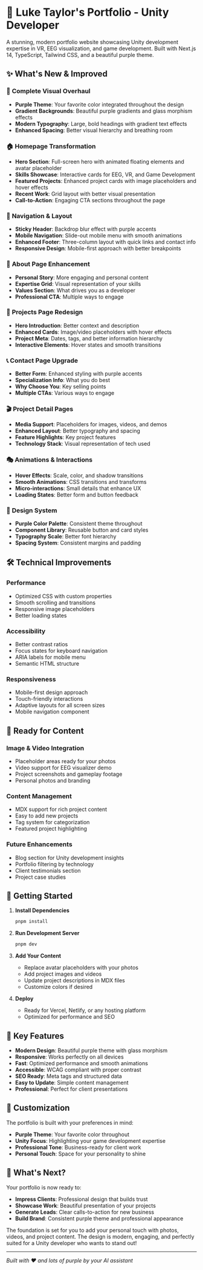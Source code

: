 # 🚀 Luke Taylor's Portfolio - Unity Developer

A stunning, modern portfolio website showcasing Unity development expertise in VR, EEG visualization, and game development. Built with Next.js 14, TypeScript, Tailwind CSS, and a beautiful purple theme.

## ✨ What's New & Improved

### 🎨 **Complete Visual Overhaul**

- **Purple Theme**: Your favorite color integrated throughout the design
- **Gradient Backgrounds**: Beautiful purple gradients and glass morphism effects
- **Modern Typography**: Large, bold headings with gradient text effects
- **Enhanced Spacing**: Better visual hierarchy and breathing room

### 🏠 **Homepage Transformation**

- **Hero Section**: Full-screen hero with animated floating elements and avatar placeholder
- **Skills Showcase**: Interactive cards for EEG, VR, and Game Development
- **Featured Projects**: Enhanced project cards with image placeholders and hover effects
- **Recent Work**: Grid layout with better visual presentation
- **Call-to-Action**: Engaging CTA sections throughout the page

### 🧭 **Navigation & Layout**

- **Sticky Header**: Backdrop blur effect with purple accents
- **Mobile Navigation**: Slide-out mobile menu with smooth animations
- **Enhanced Footer**: Three-column layout with quick links and contact info
- **Responsive Design**: Mobile-first approach with better breakpoints

### 👤 **About Page Enhancement**

- **Personal Story**: More engaging and personal content
- **Expertise Grid**: Visual representation of your skills
- **Values Section**: What drives you as a developer
- **Professional CTA**: Multiple ways to engage

### 📁 **Projects Page Redesign**

- **Hero Introduction**: Better context and description
- **Enhanced Cards**: Image/video placeholders with hover effects
- **Project Meta**: Dates, tags, and better information hierarchy
- **Interactive Elements**: Hover states and smooth transitions

### 📞 **Contact Page Upgrade**

- **Better Form**: Enhanced styling with purple accents
- **Specialization Info**: What you do best
- **Why Choose You**: Key selling points
- **Multiple CTAs**: Various ways to engage

### 🎬 **Project Detail Pages**

- **Media Support**: Placeholders for images, videos, and demos
- **Enhanced Layout**: Better typography and spacing
- **Feature Highlights**: Key project features
- **Technology Stack**: Visual representation of tech used

### 🎭 **Animations & Interactions**

- **Hover Effects**: Scale, color, and shadow transitions
- **Smooth Animations**: CSS transitions and transforms
- **Micro-interactions**: Small details that enhance UX
- **Loading States**: Better form and button feedback

### 🎨 **Design System**

- **Purple Color Palette**: Consistent theme throughout
- **Component Library**: Reusable button and card styles
- **Typography Scale**: Better font hierarchy
- **Spacing System**: Consistent margins and padding

## 🛠 **Technical Improvements**

### **Performance**

- Optimized CSS with custom properties
- Smooth scrolling and transitions
- Responsive image placeholders
- Better loading states

### **Accessibility**

- Better contrast ratios
- Focus states for keyboard navigation
- ARIA labels for mobile menu
- Semantic HTML structure

### **Responsiveness**

- Mobile-first design approach
- Touch-friendly interactions
- Adaptive layouts for all screen sizes
- Mobile navigation component

## 🚀 **Ready for Content**

### **Image & Video Integration**

- Placeholder areas ready for your photos
- Video support for EEG visualizer demo
- Project screenshots and gameplay footage
- Personal photos and branding

### **Content Management**

- MDX support for rich project content
- Easy to add new projects
- Tag system for categorization
- Featured project highlighting

### **Future Enhancements**

- Blog section for Unity development insights
- Portfolio filtering by technology
- Client testimonials section
- Project case studies

## 🎯 **Getting Started**

1. **Install Dependencies**

   ```bash
   pnpm install
   ```

2. **Run Development Server**

   ```bash
   pnpm dev
   ```

3. **Add Your Content**

   - Replace avatar placeholders with your photos
   - Add project images and videos
   - Update project descriptions in MDX files
   - Customize colors if desired

4. **Deploy**
   - Ready for Vercel, Netlify, or any hosting platform
   - Optimized for performance and SEO

## 🌟 **Key Features**

- **Modern Design**: Beautiful purple theme with glass morphism
- **Responsive**: Works perfectly on all devices
- **Fast**: Optimized performance and smooth animations
- **Accessible**: WCAG compliant with proper contrast
- **SEO Ready**: Meta tags and structured data
- **Easy to Update**: Simple content management
- **Professional**: Perfect for client presentations

## 🎨 **Customization**

The portfolio is built with your preferences in mind:

- **Purple Theme**: Your favorite color throughout
- **Unity Focus**: Highlighting your game development expertise
- **Professional Tone**: Business-ready for client work
- **Personal Touch**: Space for your personality to shine

## 🚀 **What's Next?**

Your portfolio is now ready to:

- **Impress Clients**: Professional design that builds trust
- **Showcase Work**: Beautiful presentation of your projects
- **Generate Leads**: Clear calls-to-action for new business
- **Build Brand**: Consistent purple theme and professional appearance

The foundation is set for you to add your personal touch with photos, videos, and project content. The design is modern, engaging, and perfectly suited for a Unity developer who wants to stand out!

---

_Built with ❤️ and lots of purple by your AI assistant_
